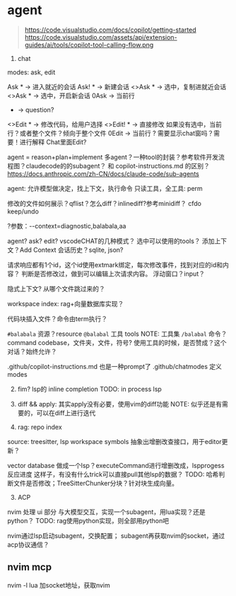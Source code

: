 # agent

> https://code.visualstudio.com/docs/copilot/getting-started
> https://code.visualstudio.com/assets/api/extension-guides/ai/tools/copilot-tool-calling-flow.png

1. chat

modes: ask, edit

Ask   * -> 进入就近的会话
Ask!  * -> 新建会话
<>Ask * -> 选中，复制进就近会话
<>Ask * -> 选中，开启新会话
0Ask -> 当前行
* -> question?

<>Edit * -> 修改代码，给用户选择
<>Edit! * -> 直接修改
如果没有选中，当前行？或者整个文件？倾向于整个文件
0Edit -> 当前行
? 需要显示chat窗吗？需要！进行解释
Chat里面Edit?

agent = reason+plan+implement
多agent？一种tool的封装？参考软件开发流程图？claudecode的的subagent？ 和 copilot-instructions.md 的区别？
https://docs.anthropic.com/zh-CN/docs/claude-code/sub-agents

agent: 允许模型做决定，找上下文，执行命令
	只读工具，全工具: perm

修改的文件如何展示？qflist？怎么diff？inlinediff?参考minidiff？
cfdo keep/undo 

?参数：--context=diagnostic,balabala,aa

agent? ask? edit? vscodeCHAT的几种模式？
选中可以使用的tools？
添加上下文？Add Context
会话历史？sqlite, json?

请求响应都有1个id，这个id使用extmark绑定，每次修改事件，找到对应的id和内容？
判断是否修改过，做到可以编辑上次请求内容。
浮动窗口？input？

隐式上下文? 从哪个文件跳过来的？

workspace index: rag+向量数据库实现？

代码块插入文件？命令由term执行？


`#balabala` 资源？resource
`@balabal` 工具 tools  NOTE: 工具集
`/balabal` 命令？command
codebase，文件夹，文件，符号?
使用工具的时候，是否赞成？这个对话？始终允许？

.github/copilot-instructions.md 也是一种prompt了
.github/chatmodes 定义modes



2. fim? lsp的 inline completion
TODO: in process lsp

3. diff && apply:
其实apply没有必要，使用vim的diff功能
NOTE: 似乎还是有需要的，可以在diff上进行迭代

2. rag: repo index

source: treesitter, lsp workspace symbols
抽象出增删改查接口，用于editor更新？

vector database
做成一个lsp？executeCommand进行增删改成，lspprogess反应进度
这样子，有没有什么trick可以直接pull其他lsp的数据？
TODO: 哈希判断文件是否修改；TreeSitterChunker分块？针对块生成向量。

3. ACP

nvim 处理 ui 部分
与大模型交互，实现一个subagent，用lua实现？还是python？
TODO: rag使用python实现，则全部用python吧





nvim通过lsp启动subagent，交换配置；
subagent再获取nvim的socket，通过acp协议通信？


## nvim mcp

nvim -l lua 加socket地址，获取nvim
